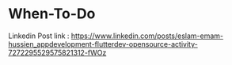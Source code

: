 # When-To-Do

Linkedin Post link :
https://www.linkedin.com/posts/eslam-emam-hussien_appdevelopment-flutterdev-opensource-activity-7272295529575821312-fWOz
